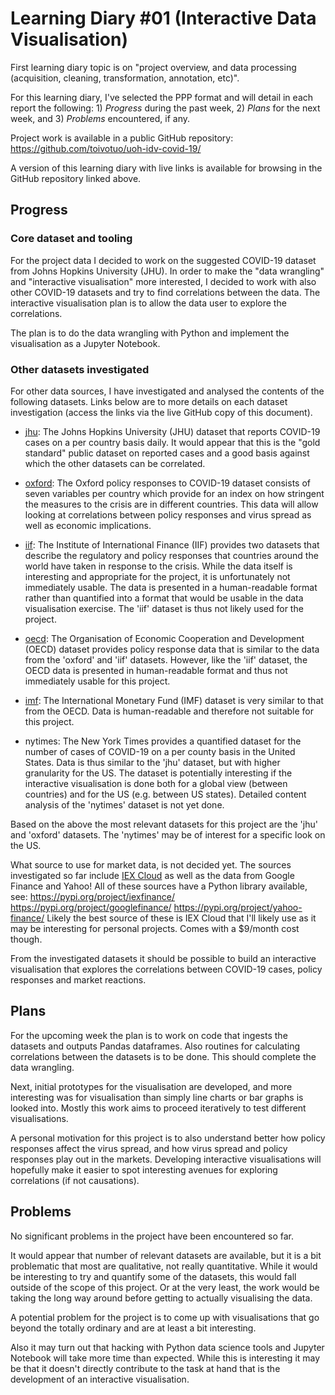 # Learning Diary #01 (Interactive Data Visualisation)

First learning diary topic is on "project overview, and data
processing (acquisition, cleaning, transformation, annotation, etc)".

For this learning diary, I've selected the PPP format and will detail
in each report the following: 1) *Progress* during the past week, 2)
*Plans* for the next week, and 3) *Problems* encountered, if any.

Project work is available in a public GitHub repository:
https://github.com/toivotuo/uoh-idv-covid-19/

A version of this learning diary with live links is available for
browsing in the GitHub repository linked above.


## Progress

### Core dataset and tooling

For the project data I decided to work on the suggested COVID-19
dataset from Johns Hopkins University (JHU). In order to make the
"data wrangling" and "interactive visualisation" more interested, I
decided to work with also other COVID-19 datasets and try to find
correlations between the data. The interactive visualisation plan is
to allow the data user to explore the correlations.

The plan is to do the data wrangling with Python and implement the
visualisation as a Jupyter Notebook.

### Other datasets investigated

For other data sources, I have investigated and analysed the contents
of the following datasets. Links below are to more details on each
dataset investigation (access the links via the live GitHub copy of
this document).

* [jhu](jhu/): The Johns Hopkins University (JHU) dataset that reports
  COVID-19 cases on a per country basis daily. It would appear that
  this is the "gold standard" public dataset on reported cases and a
  good basis against which the other datasets can be correlated.

* [oxford](oxford/): The Oxford policy responses to COVID-19 dataset
  consists of seven variables per country which provide for an index
  on how stringent the measures to the crisis are in different
  countries. This data will allow looking at correlations between
  policy responses and virus spread as well as economic implications.

* [iif](iif/): The Institute of International Finance (IIF) provides
  two datasets that describe the regulatory and policy responses that
  countries around the world have taken in response to the
  crisis. While the data itself is interesting and appropriate for the
  project, it is unfortunately not immediately usable. The data is
  presented in a human-readable format rather than quantified into a
  format that would be usable in the data visualisation exercise. The
  'iif' dataset is thus not likely used for the project.

* [oecd](oecd/): The Organisation of Economic Cooperation and Development
  (OECD) dataset provides policy response data that is similar to the
  data from the 'oxford' and 'iif' datasets. However, like the 'iif'
  dataset, the OECD data is presented in human-readable format and
  thus not immediately usable for this project.

* [imf](imf/): The International Monetary Fund (IMF) dataset is very
  similar to that from the OECD. Data is human-readable and therefore
  not suitable for this project.

* nytimes: The New York Times provides a quantified dataset for the
  number of cases of COVID-19 on a per county basis in the United
  States. Data is thus similar to the 'jhu' dataset, but with higher
  granularity for the US. The dataset is potentially interesting if
  the interactive visualisation is done both for a global view
  (between countries) and for the US (e.g. between US
  states). Detailed content analysis of the 'nytimes' dataset is not
  yet done.

Based on the above the most relevant datasets for this project are the
'jhu' and 'oxford' datasets. The 'nytimes' may be of interest for a
specific look on the US.

What source to use for market data, is not decided yet. The sources
investigated so far include [IEX Cloud](https://iexcloud.io/) as well
as the data from Google Finance and Yahoo! All of these sources have a
Python library available, see: https://pypi.org/project/iexfinance/
https://pypi.org/project/googlefinance/
https://pypi.org/project/yahoo-finance/ Likely the best source of
these is IEX Cloud that I'll likely use as it may be interesting for
personal projects. Comes with a $9/month cost though.

From the investigated datasets it should be possible to build an
interactive visualisation that explores the correlations between
COVID-19 cases, policy responses and market reactions.


## Plans

For the upcoming week the plan is to work on code that ingests the
datasets and outputs Pandas dataframes. Also routines for calculating
correlations between the datasets is to be done. This should complete
the data wrangling.

Next, initial prototypes for the visualisation are developed, and more
interesting was for visualisation than simply line charts or bar
graphs is looked into. Mostly this work aims to proceed iteratively to
test different visualisations.

A personal motivation for this project is to also understand better
how policy responses affect the virus spread, and how virus spread and
policy responses play out in the markets. Developing interactive
visualisations will hopefully make it easier to spot interesting
avenues for exploring correlations (if not causations).


## Problems

No significant problems in the project have been encountered so far.

It would appear that number of relevant datasets are available, but it
is a bit problematic that most are qualitative, not really
quantitative. While it would be interesting to try and quantify some
of the datasets, this would fall outside of the scope of this
project. Or at the very least, the work would be taking the long way
around before getting to actually visualising the data.

A potential problem for the project is to come up with visualisations
that go beyond the totally ordinary and are at least a bit
interesting.

Also it may turn out that hacking with Python data science tools and
Jupyter Notebook will take more time than expected. While this is
interesting it may be that it doesn't directly contribute to the task
at hand that is the development of an interactive visualisation.
